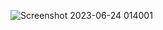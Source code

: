 
![Screenshot 2023-06-24 014001](https://github.com/shubhammalik20/Power-Bi-Project/assets/135993334/10e0ecaf-d0c5-40e2-9fa3-8c503ef977a2)
